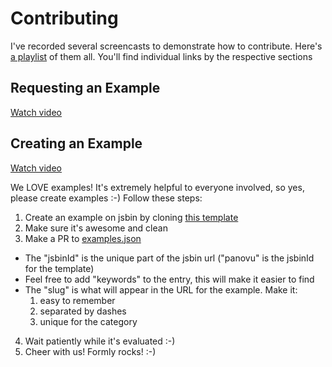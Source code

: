 # Contributing

I've recorded several screencasts to demonstrate how to contribute.
Here's [a playlist](https://www.youtube.com/playlist?list=PLV5CVI1eNcJi7lVVIuNyRhEuck1Z007BH) of them all. You'll find
individual links by the respective sections

## Requesting an Example

[Watch video](https://www.youtube.com/watch?v=ik4I_Vb2Xh4&index=4&list=PLV5CVI1eNcJi7lVVIuNyRhEuck1Z007BH)

## Creating an Example

[Watch video](https://www.youtube.com/watch?v=PWUduFgMN1g&index=3&list=PLV5CVI1eNcJi7lVVIuNyRhEuck1Z007BH)

We LOVE examples! It's extremely helpful to everyone involved, so yes, please create examples :-) Follow these steps:

1. Create an example on jsbin by cloning [this template](http://jsbin.com/panovu/edit)
2. Make sure it's awesome and clean
3. Make a PR to [examples.json](https://github.com/formly-js/angular-formly-website/edit/master/examples.json)
  - The "jsbinId" is the unique part of the jsbin url ("panovu" is the jsbinId for the template)
  - Feel free to add "keywords" to the entry, this will make it easier to find
  - The "slug" is what will appear in the URL for the example. Make it:
    1) easy to remember
    2) separated by dashes
    3) unique for the category
4. Wait patiently while it's evaluated :-)
5. Cheer with us! Formly rocks! :-)
